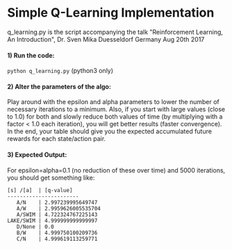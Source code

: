 # Simple Q-Learning Implementation
q_learning.py is the script accompanying the talk
"Reinforcement Learning, An Introduction", Dr. Sven Mika
Duesseldorf Germany Aug 20th 2017

#### 1) Run the code:
`python q_learning.py` (python3 only)


#### 2) Alter the parameters of the algo:

Play around with the epsilon and alpha parameters to lower the number of
necessary iterations to a minimum. Also, if you start with large values
(close to 1.0) for both and slowly reduce both values of time (by
multiplying with a factor < 1.0 each iteration), you will get better
results (faster convergence). In the end, your table should give
you the expected accumulated future rewards for each state/action pair.


#### 3) Expected Output:

For epsilon=alpha=0.1 (no reduction of these over time)
and 5000 iterations, you should get something like:

```
[s] /[a]  | [q-value]
-----------------------
   A/N    | 2.997239995649747
   A/W    | 2.9959626005535704
   A/SWIM | 4.722324767225143
LAKE/SWIM | 4.999999999999997
   D/None | 0.0
   B/W    | 4.999750100209736
   C/N    | 4.999619113259771
```

